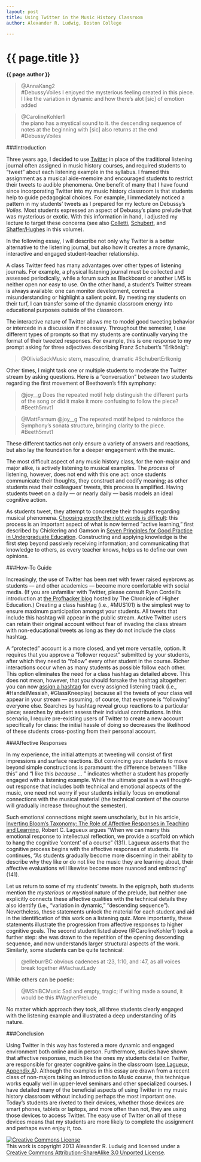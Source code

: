 ```yaml
---
layout: post
title: Using Twitter in the Music History Classroom
author: Alexander R. Ludwig, Boston College

---
```


{{ page.title }}
================

**{{ page.author }}**

>@AnnaKang2  
\#DebussyVoiles I enjoyed the mysterious feeling created in this piece. I like the variation in dynamic and how there’s alot [sic] of emotion added

>@CarolineKohler1  
the piano has a mystical sound to it. the descending sequence of notes at the beginning with [sic] also returns at the end
\#DebussyVoiles

###Introduction

Three years ago, I decided to use [Twitter](http://twitter.com) in place of the traditional listening journal often assigned in music history courses, and required students to “tweet” about each listening example in the syllabus. I framed this assignment as a musical aide-memoire and encouraged students to restrict their tweets to audible phenomena. One benefit of many that I have found since incorporating Twitter into my music history classroom is that students help to guide pedagogical choices. For example, I immediately noticed a pattern in my students’ tweets as I prepared for my lecture on Debussy’s _Voiles_. Most students expressed an aspect of Debussy’s piano prelude that was mysterious or exotic. With this information in hand, I adjusted my lecture to target these concerns (see also [Colletti](colletti.html), [Schubert](schubert.html), and [Shaffer/Hughes](shafferintro.html) in this volume).

In the following essay, I will describe not only why Twitter is a better alternative to the listening journal, but also how it creates a more dynamic, interactive and engaged student-teacher relationship.

A class Twitter feed has many advantages over other types of listening journals. For example, a physical listening journal must be collected and assessed periodically, while a forum such as Blackboard or another LMS is neither open nor easy to use. On the other hand, a student’s Twitter stream is always available: one can monitor development, correct a misunderstanding or highlight a salient point. By meeting my students on their turf, I can transfer some of the dynamic classroom energy into educational purposes outside of the classroom.

The interactive nature of Twitter allows me to model good tweeting behavior or intercede in a discussion if necessary. Throughout the semester, I use different types of prompts so that my students are continually varying the format of their tweeted responses. For example, this is one response to my prompt asking for three adjectives describing Franz Schubert’s “Erlkönig”:

>@OliviaSackMusic
stern, masculine, dramatic \#SchubertErlkonig

Other times, I might task one or multiple students to moderate the Twitter stream by asking questions. Here is a “conversation” between two students regarding the first movement of Beethoven’s fifth symphony:

>@joy\_\_g
Does the repeated motif help distinguish the different parts of the song or did it make it more confusing to follow the piece?
\#Beeth5mvt1

>@MattFarnum
@joy\_\_g The repeated motif helped to reinforce the Symphony’s sonata structure, bringing clarity to the piece. \#Beeth5mvt1

These different tactics not only ensure a variety of answers and reactions, but also lay the foundation for a deeper engagement with the music.

The most difficult aspect of any music history class, for the non-major and major alike, is  actively listening to musical examples. The _process_ of listening, however, does not end with this one act: once students communicate their thoughts, they construct and codify meaning; as other students read their colleagues’ tweets, this process is amplified. Having students tweet on a daily — or nearly daily — basis models an ideal cognitive action.

As students tweet, they attempt to concretize their thoughts regarding musical phenomena. [Choosing _exactly_ the right words is difficult](http://www.hybridpedagogy.com/Journal/files/Twitter_and_the_student2point0.html): this process is an important aspect of what is now termed “active learning,” first described by Chickering and Gamson in [Seven Principles for Good Practice in Undergraduate Education](http://www.aahea.org/aahea/articles/sevenprinciples1987.htm). Constructing and applying knowledge is the first step beyond passively receiving information; and communicating that knowledge to others, as every teacher knows, helps us to define our own opinions.  

###How-To Guide

Increasingly, the use of Twitter has been met with fewer raised eyebrows as students — and other academics — become more comfortable with social media. (If you are unfamiliar with Twitter, please consult Ryan Cordell’s introduction at [the Profhacker blog](http://chronicle.com/blogs/profhacker/how-to-start-tweeting-and-why-you-might-want-to/26065) hosted by The Chronicle of Higher Education.) Creating a class hashtag (i.e., \#MUS101) is the simplest way to ensure maximum participation amongst your students. All tweets that include this hashtag will appear in the public stream. Active Twitter users can retain their original account without fear of invading the class stream with non-educational tweets as long as they do not include the class hashtag.

A “protected” account is a more closed, and yet more versatile, option. It requires that you approve a “follower request” submitted by your students, after which they need to “follow” every other student in the course. Richer interactions occur when as many students as possible follow each other. This option eliminates the need for a class hashtag as detailed above. This does not mean, however, that you should forsake the hashtag altogether: you can now [assign a hashtag](http://www.hybridpedagogy.com/Journal/files/Hashtag_Classroom.html) for every assigned listening track (i.e., \#HandelMessiah, \#GlassKneeplay) because all the tweets of your class will appear in your stream — assuming, of course, that everyone is “following” everyone else. Searches by hashtag reveal group reactions to a particular piece; searches by student assess their individual contributions. In this scenario, I require pre-existing users of Twitter to create a new account specifically for class: the initial hassle of doing so decreases the likelihood of these students cross-posting from their personal account.

###Affective Responses

In my experience, the initial attempts at tweeting will consist of first impressions and surface reactions. But convincing your students to move beyond simple constructions is paramount: the difference between “I like this” and “I like this _because_ … ” indicates whether a student has properly engaged with a listening example. While the ultimate goal is a well thought-out response that includes both technical and emotional aspects of the music, one need not worry if your students initially focus on emotional connections with the musical material (the technical content of the course will gradually increase throughout the semester).

Such emotional connections might seem unscholarly, but in his article,[ ](http://www.ams-net.org/ojs/index.php/jmhp/article/view/76)[Inverting Bloom’s Taxonomy: The Role of Affective Responses in Teaching and Learning](http://www.ams-net.org/ojs/index.php/jmhp/article/view/76), Robert C. Lagueux argues “When we can marry this emotional response to intellectual reflection, we provide a scaffold on which to hang the cognitive ‘content’ of a course” (131). Lagueux asserts that the cognitive process begins with the affective responses of students. He continues, “As students gradually become more discerning in their ability to describe why they like or do not like the music they are learning about, their affective evaluations will likewise become more nuanced and embracing” (141).

Let us return to some of my students’ tweets. In the epigraph, both students mention the _mysterious_ or _mystical_ nature of the prelude, but neither one explicitly connects these affective qualities with the technical details they also identify (i.e., “variation in dynamic,” “descending sequence”). Nevertheless, these statements unlock the material for each student and aid in the identification of this work on a listening quiz. More importantly, these statements illustrate the progression from affective responses to higher cognitive goals. The second student listed above (@CarolineKohler1) took a further step: she was drawn to the repetition of the opening descending sequence, and now understands larger structural aspects of the work. Similarly, some students can be quite technical:

>@elleburrBC
obvious cadences at :23, 1:10, and :47, as all voices break together
\#MachautLady

While others can be poetic:

>@MShiBCMusic
Sad and empty, tragic; if wilting made a sound, it would be this
\#WagnerPrelude

No matter which approach they took, all three students clearly engaged with the listening example and illustrated a deep understanding of its nature.

###Conclusion

Using Twitter in this way has fostered a more dynamic and engaged environment both online and in person. Furthermore, studies have shown that affective responses, much like the ones my students detail on Twitter, are responsible for greater cognitive gains in the classroom ([see Lagueux, Appendix A](http://www.ams-net.org/ojs/index.php/jmhp/article/view/76)). Although the examples in this essay are drawn from a recent class of non-majors taking an Introduction to Music course, this technique works equally well in upper-level seminars and other specialized courses. I have detailed many of the beneficial aspects of using Twitter in my music history classroom without including perhaps the most important one. Today’s students are riveted to their devices, whether those devices are smart phones, tablets or laptops, and more often than not, they are using those devices to access Twitter. The easy use of Twitter on all of these devices means that my students are more likely to complete the assignment and perhaps even enjoy it, too.


<a rel="license" href="http://creativecommons.org/licenses/by-sa/3.0/"><img alt="Creative Commons License" style="border-width:0" src="http://i.creativecommons.org/l/by-sa/3.0/88x31.png" /></a><br />This work is copyright 2013 Alexander R. Ludwig and licensed under a <a rel="license" href="http://creativecommons.org/licenses/by-sa/3.0/">Creative Commons Attribution-ShareAlike 3.0 Unported License</a>.
